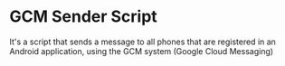 # GCM Sender Script
It's a script that sends a message to all phones that are registered in an Android application, using the GCM system (Google Cloud Messaging)
